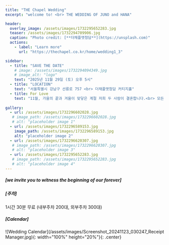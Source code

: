 ```yaml
---
title: "THE Chapel Wedding"
excerpt: "welcome to! <br> THE WEDDING OF JUNO and HANA"

header:
  overlay_image: /assets/images/1732295652283.jpg
  teaser: /assets/images/1732294709906.jpg
  caption: "Photo credit: [**더채플앳청담**](https://unsplash.com)"
  actions:
    - label: "Learn more"
      url: "https://thechapel.co.kr/home/wedding1_3"

sidebar:
  - title: "SAVE THE DATE"
    # image: /assets/images/1732294094349.jpg
    # image_alt: "logo"
    text: "2025년 11월 29일 (토) 오후 5시"
  - title: "LOCATION"
    text: "서울특별시 강남구 선릉로 757 <br> 더채플앳청담 커티지홀"
  - title: For Love
    text: "11월, 가을의 끝과 겨울이 맞닿은 계절 저희 두 사람이 결혼합니다.<br> 모든 순간에 서로에게 따듯한 사람이 되어 같은 길을 걸어가려 합니다.<br> 이 여정을 시작하는 자리를 축복해 주신다면 감사하겠습니다."
    
gallery:
  - url: /assets/images/1732296602028.jpg
   # image_path: /assets/images/1732296602028.jpg
   # alt: "placeholder image 1"
  - url: /assets/images/1732296589153.jpg
    image_path: /assets/images/1732296589153.jpg
    alt: "placeholder image 2"
  - url: /assets/images/1732296620307.jpg
   # image_path: /assets/images/1732296620307.jpg
   # alt: "placeholder image 3"
  - url: /assets/images/1732295652283.jpg
   # image_path: /assets/images/1732295652283.jpg
   # alt: "placeholder image 4"
---
```


##### [we invite you to witness the beginning of our forever]

##### [주차]
1시간 30분 무료 (내부주차 200대, 외부주차 300대)

<!-- {% include gallery caption="함께 해온 707일 (꾸꾸커플 결혼까지)" %} -->


##### [Calendar] <br>
![Wedding Calendar](/assets/images/Screenshot_20241123_030247_Receipt Manager.jpg){: width="100%" height="20%"}{: .center}

<!-- ![pooh](https://encrypted-tbn0.gstatic.com/images?q=tbn:ANd9GcQW0Z94iqO01RBz7uaesVFC5hG-J4y-ldNCHg&usqp=CAU) -->
